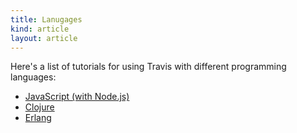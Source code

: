 ```yaml
---
title: Lanugages
kind: article
layout: article
---
```


Here's a list of tutorials for using Travis with different programming
languages:

* [JavaScript (with Node.js)](/docs/user/languages/javascript-with-nodejs)
* [Clojure](/docs/user/languages/clojure)
* [Erlang](/docs/user/languages/erlang)
